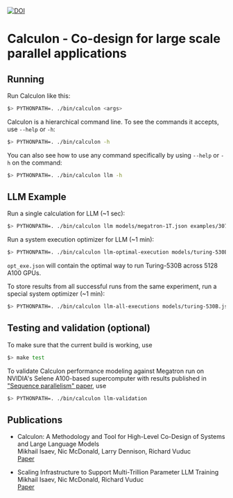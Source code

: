 [![DOI](https://zenodo.org/badge/660734586.svg)](https://zenodo.org/badge/latestdoi/660734586)
# Calculon - Co-design for large scale parallel applications

## Running

Run Calculon like this:
``` sh
$> PYTHONPATH=. ./bin/calculon <args>
```

Calculon is a hierarchical command line. To see the commands it accepts, use `--help` or `-h`:
``` sh
$> PYTHONPATH=. ./bin/calculon -h
```

You can also see how to use any command specifically by using `--help` or `-h` on the command:
``` sh
$> PYTHONPATH=. ./bin/calculon llm -h
```

## LLM Example

Run a single calculation for LLM (~1 sec):
``` sh
$> PYTHONPATH=. ./bin/calculon llm models/megatron-1T.json examples/3072_t4_p64_d12_mbs4_full.json systems/a100_80g.json -
```

Run a system execution optimizer for LLM (~1 min):
``` sh
$> PYTHONPATH=. ./bin/calculon llm-optimal-execution models/turing-530B.json 5128 2520 float16 systems/a100_80g.json output.json -m
```
`opt_exe.json` will contain the optimal way to run Turing-530B across 5128 A100 GPUs.

To store results from all successful runs from the same experiment, run a special system optimizer (~1 min):
``` sh
$> PYTHONPATH=. ./bin/calculon llm-all-executions models/turing-530B.json 5128 2520 float16 systems/a100_80g.json all_output.csv
```

## Testing and validation (optional)
To make sure that the current build is working, use

``` sh
$> make test
```
To validate Calculon performance modeling against Megatron run on NVIDIA's Selene A100-based supercomputer with results published in ["Sequence parallelism" paper](https://arxiv.org/abs/2205.05198), use

``` sh
$> PYTHONPATH=. ./bin/calculon llm-validation
```

## Publications

* Calculon: A Methodology and Tool for High-Level Co-Design of Systems and Large Language Models\
Mikhail Isaev, Nic McDonald, Larry Dennison, Richard Vuduc\
[Paper](https://dl.acm.org/doi/pdf/10.1145/3581784.3607102)

* Scaling Infrastructure to Support Multi-Trillion Parameter LLM Training\
Mikhail Isaev, Nic McDonald, Richard Vuduc\
[Paper](https://openreview.net/pdf?id=rqn2v1Ltgn0)
